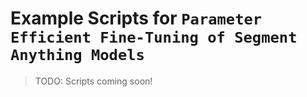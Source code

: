 # Example Scripts for `Parameter Efficient Fine-Tuning of Segment Anything Models`

> TODO: Scripts coming soon!
